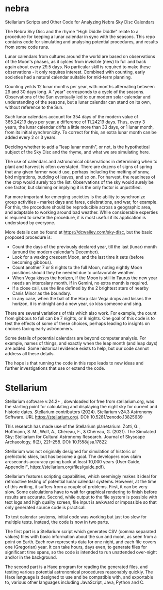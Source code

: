 # nebra
Stellarium Scripts and Other Code for Analyzing Nebra Sky Disc Calendars

The Nebra Sky Disc and the rhyme "High Diddle Diddle" relate to a procedure for keeping a lunar calendar in sync with the seasons. This repo contains code for simulating and analysing potential procedures, and results from some code runs.

Lunar calendars from cultures around the world are based on observations of the Moon's phases, as it cylces from invisible (new) to full and back again about every 29.5 days. No particular skill is required to make these observations - it only requires interest. Combined with counting, early societies had a natural calendar suitable for mid-term planning.

Counting yeilds 12 lunar months per year, with months alternating between 29 and 30 days long. A "year" corresponds to a cycle of the seasons. Observations of the Sun eventually led to our modern solar calendar and understanding of the seasons, but a lunar calendar can stand on its own, without reference to the Sun.

Such lunar calendars account for 354 days of the modern value of 365.24219 days per year, a difference of 11.24219 days. Thus, every 3 years, the lunar calendar drifts a little more than 33 days, or 1 lunar month, from its initial synchronicity. To correct for this, an extra lunar month can be added every 2 or 3 years.

Deciding whether to add a "leap lunar month", or not, is the hypothetical subject of the Sky Disc and the rhyme, and what we are simulating here.

The use of calendars and astronomical observations in determining when to plant and harvest is often overstated. There are dozens of signs of spring that any given farmer would use, perhaps including the melting of snow, bird migrations, budding of leaves, and so on. For harvest, the readiness of the crop would surely top the list. Observations of the sky would surely be one factor, but claiming or implying it is the only factor is unjustified.

Far more important for emerging societies is the ability to synchronize group activities - market days and fares, celebrations, and war, for example. For this, the procedure should be reproducible across a geographic area, and adaptable to working around bad weather. While considerable experties is required to create the procedure, it is most useful if its application is understood by everyone. 

More details can be found at https://dcwalley.com/sky-disc, but the basic proposed procedure is:

- Count the days of the previously declared year, till the last (lunar) month (around the modern calendar's December).
- Look for a waxing crescent Moon, and the last time it sets (before becoming gibbous).
- Count another 7 or 8 nights to the full Moon, noting nightly Moon positions should they be needed due to unfavorable weather.
- When Vega kisses the horizon, if the Moon is still in Taurus the new year needs an intercalary month. If in Gemini, no extra month is required.
- If a close call, use the line defined by the 2 brightest stars of nearby Canis Minor as the boundary.
- In any case, when the ball of the Harp star Vega drops and kisses the horizon, it is midnight and a new year, so kiss someone and sing.

There are several variations of this which also work. For example, the count from gibbous to full can be 7 nights, or 8 nights. One goal of this code is to test the effects of some of these choices, perhaps leading to insights on choices facing early astronomers.

Some details of potential calendars are beyond computer analysis. For example, names of things, and exactly when the leap month (and leap days) are added. Some historical evidence exists to help, but our code cannot address all these details. 

The hope is that running the code in this repo leads to new ideas and further investigations that use or extend the code.

# Stellarium

Stellarium software v:24.2+ , downloaded for free from stellarium.org, was the starting point for calculating and displaying the night sky for current and historic dates. Stellarium contributors (2024). Stellarium v24.3 Astronomy Software. URL https://stellarium.org/. DOI: 10.5281/zenodo.13825639

This research has made use of the Stellarium planetarium. Zotti, G., Hoffmann, S. M., Wolf, A., Chéreau, F., & Chéreau, G. (2021). The Simulated Sky: Stellarium for Cultural Astronomy Research. Journal of Skyscape Archaeology, 6(2), 221–258. DOI: 10.1558/jsa.17822

Stellarium was not originally designed for simulation of historic or prehistoric skies, but has become a goal. The developers now claim arcseconds accuracy going back at least 10,000 years (User Guide, Appendix F, https://stellarium.org/files/guide.pdf).

Stellarium features scripting capabilities, which seemingly makes it ideal for retroactive testing of potential lunar calendar systems. However, at the time of this writing, it suffers from a couple of problems. First, it can be very slow. Some calculations have to wait for graphical rendering to finish before results are accurate. Second, while output to the file system is possible with text logs and high quality screen, file input is awkward or impossible so that only generated source code is practical.

To test calendar systems, initial code was working but just too slow for multiple tests. Instead, the code is now in two parts. 

The first part is a Stellarium script which generates CSV (comma separated values) files with basic information about the sun and moon, as seen from a point on Earth. Each row represents data for one night, and each file covers one (Gregorian) year. It can take hours, days even, to generate files for significant time spans, so the code is intended to run unattended over-night and/or in the background.

The second part is a Haxe program for reading the generated files, and testing various potential astronomical procedures reasonably quickly. The Haxe language is designed to use and be compatible with, and exportable to, various other languages including JavaScript, Java, Python and C.


